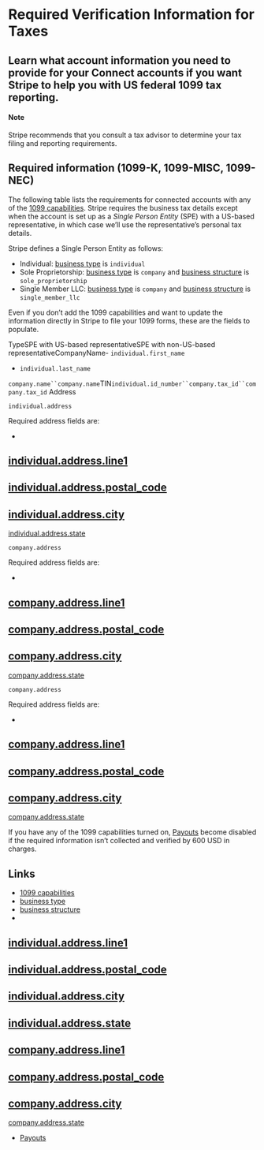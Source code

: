 # Required Verification Information for Taxes

## Learn what account information you need to provide for your Connect accounts if you want Stripe to help you with US federal 1099 tax reporting.

#### Note

Stripe recommends that you consult a tax advisor to determine your tax filing
and reporting requirements.

## Required information (1099-K, 1099-MISC, 1099-NEC)

The following table lists the requirements for connected accounts with any of
the [1099
capabilities](https://docs.stripe.com/connect/account-capabilities#tax-reporting).
Stripe requires the business tax details except when the account is set up as a
*Single Person Entity* (SPE) with a US-based representative, in which case we’ll
use the representative’s personal tax details.

Stripe defines a Single Person Entity as follows:

- Individual: [business
type](https://docs.stripe.com/api/accounts/object#account_object-business_type)
is `individual`
- Sole Proprietorship: [business
type](https://docs.stripe.com/api/accounts/object#account_object-business_type)
is `company` and [business
structure](https://docs.stripe.com/api/accounts/create#create_account-company-structure)
is `sole_proprietorship`
- Single Member LLC: [business
type](https://docs.stripe.com/api/accounts/object#account_object-business_type)
is `company` and [business
structure](https://docs.stripe.com/api/accounts/create#create_account-company-structure)
is `single_member_llc`

Even if you don’t add the 1099 capabilities and want to update the information
directly in Stripe to file your 1099 forms, these are the fields to populate.

TypeSPE with US-based representativeSPE with non-US-based
representativeCompanyName- `individual.first_name`
- `individual.last_name`

`company.name``company.name`TIN`individual.id_number``company.tax_id``company.tax_id`
Address

`individual.address`

Required address fields are:

-
[individual.address.line1](https://docs.stripe.com/api/accounts/update#update_account-individual-address-line1)
-
[individual.address.postal_code](https://docs.stripe.com/api/accounts/update#update_account-individual-address-postal_code)
-
[individual.address.city](https://docs.stripe.com/api/accounts/update#update_account-individual-address-city)
-
[individual.address.state](https://docs.stripe.com/api/accounts/update#update_account-individual-address-state)

`company.address`

Required address fields are:

-
[company.address.line1](https://docs.stripe.com/api/accounts/update#update_account-company-address-line1)
-
[company.address.postal_code](https://docs.stripe.com/api/accounts/update#update_account-company-address-postal_code)
-
[company.address.city](https://docs.stripe.com/api/accounts/update#update_account-company-address-city)
-
[company.address.state](https://docs.stripe.com/api/accounts/update#update_account-company-address-state)

`company.address`

Required address fields are:

-
[company.address.line1](https://docs.stripe.com/api/accounts/update#update_account-company-address-line1)
-
[company.address.postal_code](https://docs.stripe.com/api/accounts/update#update_account-company-address-postal_code)
-
[company.address.city](https://docs.stripe.com/api/accounts/update#update_account-company-address-city)
-
[company.address.state](https://docs.stripe.com/api/accounts/update#update_account-company-address-state)

If you have any of the 1099 capabilities turned on,
[Payouts](https://docs.stripe.com/payouts) become disabled if the required
information isn’t collected and verified by 600 USD in charges.

## Links

- [1099
capabilities](https://docs.stripe.com/connect/account-capabilities#tax-reporting)
- [business
type](https://docs.stripe.com/api/accounts/object#account_object-business_type)
- [business
structure](https://docs.stripe.com/api/accounts/create#create_account-company-structure)
-
[individual.address.line1](https://docs.stripe.com/api/accounts/update#update_account-individual-address-line1)
-
[individual.address.postal_code](https://docs.stripe.com/api/accounts/update#update_account-individual-address-postal_code)
-
[individual.address.city](https://docs.stripe.com/api/accounts/update#update_account-individual-address-city)
-
[individual.address.state](https://docs.stripe.com/api/accounts/update#update_account-individual-address-state)
-
[company.address.line1](https://docs.stripe.com/api/accounts/update#update_account-company-address-line1)
-
[company.address.postal_code](https://docs.stripe.com/api/accounts/update#update_account-company-address-postal_code)
-
[company.address.city](https://docs.stripe.com/api/accounts/update#update_account-company-address-city)
-
[company.address.state](https://docs.stripe.com/api/accounts/update#update_account-company-address-state)
- [Payouts](https://docs.stripe.com/payouts)
